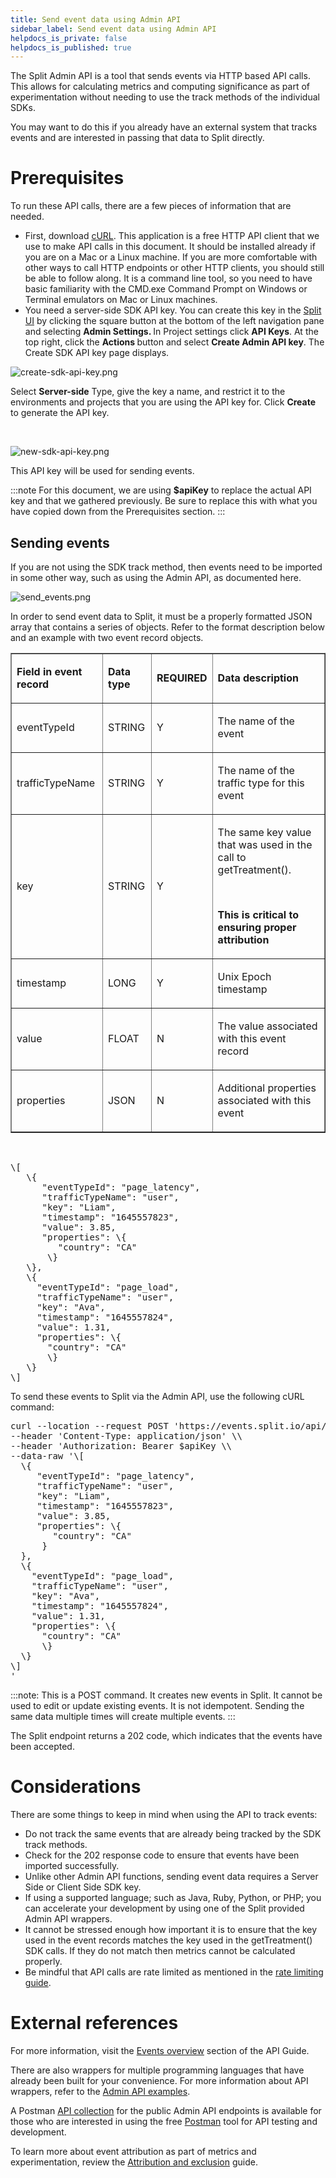 ```yaml
---
title: Send event data using Admin API
sidebar_label: Send event data using Admin API
helpdocs_is_private: false
helpdocs_is_published: true
---
```


<p>
  <button hidden style={{borderRadius:'8px', border:'1px', fontFamily:'Courier New', fontWeight:'800', textAlign:'left'}}> help.split.io link: https://help.split.io/hc/en-us/articles/9143779240845-Sending-event-data-using-the-Admin-API <br /> ✘ images still hosted on help.split.io </button>
</p>

<p>
  The Split Admin API is a tool that sends events via HTTP based API calls. This allows for calculating metrics and computing significance as part of experimentation without needing to use the track methods of the individual SDKs.
</p>
<p>
  You may want to do this if you already have an external system that tracks events and are interested in passing that data to Split directly.&nbsp;
</p>
<h1 id="h_01HKX8TXC7AMJDPKMM746ZNKK1">
  Prerequisites
</h1>
<p>
  To run these API calls, there are a few pieces of information that are needed.&nbsp;
</p>
<ul>
  <li>
    First, download <a href="https://curl.se/">cURL</a>. This application is a free HTTP API client that we use to make API calls in this document. It should be installed already if you are on a Mac or a Linux machine. If you are more comfortable with other ways to call HTTP endpoints or other HTTP clients, you should still be able to follow along. It is a command line tool, so you need to have basic familiarity with the CMD.exe Command Prompt on Windows or Terminal emulators on Mac or Linux machines.
  </li>
  <li>
    You need a server-side SDK API key. You can create this key in the <a href="http://app.split.io">Split UI</a> by clicking the&nbsp;square button at the bottom of the left navigation pane and selecting <strong>Admin Settings</strong><strong>. </strong>In
    Project settings click <strong>API Keys</strong>.
    At the top right, click the <strong>Actions </strong>button and select <strong>Create Admin API key</strong>. The Create SDK API key page displays.
  </li>
</ul>
<p>
  <img src="https://help.split.io/hc/article_attachments/15800716180877" alt="create-sdk-api-key.png" />
</p>
<p>
  Select <strong>Server-side</strong> Type, give the key a name, and restrict it to the environments and projects that you are using the API key for. Click <strong>Create</strong> to generate the API key.&nbsp;
</p>
<p>&nbsp;</p>
<p>
  <img src="https://help.split.io/hc/article_attachments/15801021029901" alt="new-sdk-api-key.png" />
</p>
<p>
  This API key will be used for sending events.
</p>

:::note
For this document, we are using **$apiKey** to replace the actual API key and that we gathered previously. Be sure to replace this with what you have copied down from the Prerequisites section.
:::

<h2 id="h_01HKX8TXC71MEFVQK47YC25KN5">Sending events</h2>
<p>
  If you are not using the SDK track method, then events need to be imported in some other way, such as using the Admin API, as documented here.&nbsp;
</p>
<p>
  <img src="https://help.split.io/hc/article_attachments/9143279339661" alt="send_events.png" />
</p>
<p>
  In order to send event data to Split, it must be a properly formatted JSON array that contains a series of objects. Refer to the format description below and an example with two event record objects.
</p>
<table style={{borderCollapse: 'collapse', width: '100%'}} border="1" data-mce-id="__mce">
  <tbody>
    <tr>
      <td style={{width: '25%'}}>
        <p>
          <strong>Field in event record</strong>
        </p>
      </td>
      <td style={{width: '25%'}}>
        <p>
          <strong>Data type</strong>
        </p>
      </td>
      <td style={{width: '13.5714%'}}>
        <p>
          <strong>REQUIRED</strong>
        </p>
      </td>
      <td style={{width: '36.4286%'}}>
        <p>
          <strong>Data description</strong>
        </p>
      </td>
    </tr>
    <tr>
      <td style={{width: '25%'}}>
        <p>
          eventTypeId
        </p>
      </td>
      <td style={{width: '25%'}}>
        <p>
          STRING
        </p>
      </td>
      <td style={{width: '13.5714%'}}>
        <p>
          Y
        </p>
      </td>
      <td style={{width: '36.4286%'}}>
        <p>
          The name of the event
        </p>
      </td>
    </tr>
    <tr>
      <td style={{width: '25%'}}>
        <p>
          trafficTypeName
        </p>
      </td>
      <td style={{width: '25%'}}>
        <p>
          STRING
        </p>
      </td>
      <td style={{width: '13.5714%'}}>
        <p>
          Y
        </p>
      </td>
      <td style={{width: '36.4286%'}}>
        <p>
          The name of the traffic type for this event
        </p>
      </td>
    </tr>
    <tr>
      <td style={{width: '25%'}}>
        <p>
          key
        </p>
      </td>
      <td style={{width: '25%'}}>
        <p>
          STRING
        </p>
      </td>
      <td style={{width: '13.5714%'}}>
        <p>
          Y
        </p>
      </td>
      <td style={{width: '36.4286%'}}>
        <p>
          The same key value that was used in the call to getTreatment().&nbsp;
        </p>
        <br />
        <p>
          <strong>This is critical to ensuring proper attribution</strong>
        </p>
      </td>
    </tr>
    <tr>
      <td style={{width: '25%'}}>
        <p>
          timestamp
        </p>
      </td>
      <td style={{width: '25%'}}>
        <p>
          LONG
        </p>
      </td>
      <td style={{width: '13.5714%'}}>
        <p>
          Y
        </p>
      </td>
      <td style={{width: '36.4286%'}}>
        <p>
          Unix Epoch timestamp
        </p>
      </td>
    </tr>
    <tr>
      <td style={{width: '25%'}}>
        <p>
          value
        </p>
      </td>
      <td style={{width: '25%'}}>
        <p>
          FLOAT
        </p>
      </td>
      <td style={{width: '13.5714%'}}>
        <p>
          N
        </p>
      </td>
      <td style={{width: '36.4286%'}}>
        <p>
          The value associated with this event record
        </p>
      </td>
    </tr>
    <tr>
      <td style={{width: '25%'}}>
        <p>
          properties
        </p>
      </td>
      <td style={{width: '25%'}}>
        <p>
          JSON
        </p>
      </td>
      <td style={{width: '13.5714%'}}>
        <p>
          N
        </p>
      </td>
      <td style={{width: '36.4286%'}}>
        <p>
          Additional properties associated with this event
        </p>
      </td>
    </tr>
  </tbody>
</table>
<p>&nbsp;</p>
<pre>\[<br /> &nbsp;&nbsp;\{<br />&nbsp; &nbsp; &nbsp; "eventTypeId": "page_latency",<br />&nbsp; &nbsp; &nbsp; "trafficTypeName": "user",<br />&nbsp; &nbsp; &nbsp; "key": "Liam",<br />&nbsp; &nbsp; &nbsp; "timestamp": "1645557823",<br />&nbsp; &nbsp; &nbsp; "value": 3.85,<br />&nbsp; &nbsp; &nbsp; "properties": \{<br />&nbsp; &nbsp; &nbsp; &nbsp; &nbsp;"country": "CA"<br /> &nbsp;&nbsp;&nbsp;&nbsp;&nbsp;&nbsp;\}<br /> &nbsp;&nbsp;\},<br /> &nbsp;&nbsp;\{<br />&nbsp; &nbsp; &nbsp;"eventTypeId": "page_load",<br />&nbsp; &nbsp; &nbsp;"trafficTypeName": "user",<br />&nbsp; &nbsp; &nbsp;"key": "Ava",<br />&nbsp; &nbsp; &nbsp;"timestamp": "1645557824",<br />&nbsp; &nbsp; &nbsp;"value": 1.31,<br />&nbsp; &nbsp; &nbsp;"properties": \{<br />&nbsp; &nbsp; &nbsp; &nbsp;"country": "CA"<br /> &nbsp;&nbsp;&nbsp;&nbsp;&nbsp;&nbsp;\}<br /> &nbsp;&nbsp;\}<br />\]</pre>
<p>
  To send these events to Split via the Admin API, use the following cURL command:
</p>
<pre>curl --location --request POST 'https://events.split.io/api/events/bulk' \\<br />--header 'Content-Type: application/json' \\<br />--header 'Authorization: Bearer $apiKey \\<br />--data-raw '\[<br /> &nbsp;\{<br />&nbsp; &nbsp; &nbsp;"eventTypeId": "page_latency",<br />&nbsp; &nbsp; &nbsp;"trafficTypeName": "user",<br />&nbsp; &nbsp; &nbsp;"key": "Liam",<br />&nbsp; &nbsp; &nbsp;"timestamp": "1645557823",<br />&nbsp; &nbsp; &nbsp;"value": 3.85,<br />&nbsp; &nbsp; &nbsp;"properties": \{<br />&nbsp; &nbsp; &nbsp; &nbsp; "country": "CA"<br /> &nbsp;&nbsp;&nbsp;&nbsp;&nbsp;}<br /> &nbsp;},<br /> &nbsp;\{<br />  &nbsp; "eventTypeId": "page_load",<br />  &nbsp; "trafficTypeName": "user",<br />&nbsp; &nbsp; "key": "Ava",<br />&nbsp; &nbsp; "timestamp": "1645557824",<br />&nbsp; &nbsp; "value": 1.31,<br />&nbsp; &nbsp; "properties": \{<br />&nbsp; &nbsp; &nbsp; "country": "CA"<br /> &nbsp;&nbsp;&nbsp;&nbsp;&nbsp;\}<br /> &nbsp;\}<br />\]<br />'</pre>

:::note:
This is a POST command. It creates new events in Split. It cannot be used to edit or update existing events. It is not idempotent. Sending the same data multiple times will create multiple events.
:::

<p>
  The Split endpoint returns a 202 code, which indicates that the events have been accepted.&nbsp;
</p>
<h1 id="h_01HKX8TXC7CDA2MFHP09X2VSV1">
  Considerations
</h1>
<p>
  There are some things to keep in mind when using the API to track events:
</p>
<ul>
  <li>
    Do not track the same events that are already being tracked by the SDK track methods.
  </li>
  <li>
    Check for the 202 response code to ensure that events have been imported successfully.
  </li>
  <li>
    Unlike other Admin API functions, sending event data requires a Server Side or Client Side SDK key.
  </li>
  <li>
    If using a supported language; such as Java, Ruby, Python, or PHP; you can accelerate your development by using one of the Split provided Admin API wrappers.
  </li>
  <li>
    It cannot be stressed enough how important it is to ensure that the key used in the event records matches the key used in the getTreatment() SDK calls. If they do not match then metrics cannot be calculated properly.
  </li>
  <li>
    Be mindful that API calls are rate limited as mentioned in the <a href="https://docs.split.io/reference/rate-limiting" target="_self">rate limiting guide</a>.
  </li>
</ul>
<h1 id="h_01HKX8TXC7K2NYRN0MXN0NPTVK">
  External references
</h1>
<p>
  For more information, visit the <a href="https://docs.split.io/reference/events-overview" target="_self">Events overview</a> section of the API Guide.
</p>
<p>
  There are also wrappers for multiple programming languages that have already been built for your convenience. For more information about API wrappers, refer to the <a href="https://help.split.io/hc/en-us/sections/360004020552-Admin-API-Examples" target="_self">Admin API examples</a>.
</p>
<p>
  A Postman <a href="https://github.com/splitio/public-api-postman">API collection</a> for the public Admin API endpoints is available for those who are interested in using the free <a href="https://www.postman.com">Postman</a> tool for API testing and development.
</p>
<p>
  To learn more about event attribution as part of metrics and experimentation, review the <a href="https://help.split.io/hc/en-us/articles/360018432532-Attribution-and-exclusion" target="_self">Attribution and exclusion</a> guide.
</p>